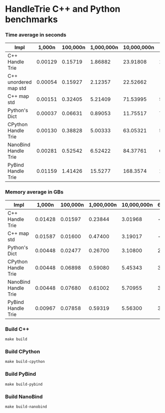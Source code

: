 # HandleTrie C++ and Python benchmarks

<!-- ## Benchmark  -->
<!-- |  Impl |  1000n  | 100000n  | 1000000n  | 10000000n | Memory |
|---|---|---|---|---|---|
| Python's Dict  | 0.0009  | 0.017  | 1.79  |  21.27 | 2.4GB |
|  C++ map std |  0.002 |  0.298 |  5.418 |  92.031  | 5.1GB |
|  C++ Handle Trie |  0.002 |  0.127 |  1.729 | 22.765  | 5.1B |
|  CPython Handle Trie |  0.002 |  0.321 |  3.10 | -  | 7.9GB |
|  PyBind Handle Trie |  0.0134 |  1.55 |  16.22 | -  | 2.9GB |
|  NanoBind Handle Trie |  0.0009 |  0.4637 |  4.69 | -  | 2.89GB | -->

### Time average in seconds

|  Impl |  1,000n  | 100,000n  | 1,000,000n  | 10,000,000n |60,000,000 |
|---|---|---|---|---|---|
|C++ Handle Trie      |0.00129|0.15719|1.86882|23.91808|149.15487|
|C++ unordered map std|0.00054|0.15927|2.12357|22.52662|-|
|C++ map std          |0.00151|0.32405|5.21409|71.53995|561.42147|
|Python's Dict        |0.00037|0.06631|0.89053|11.75517|79.204370|
|CPython Handle Trie  |0.00130|0.38828|5.00333|63.05321|510.58422| 
|NanoBind Handle Trie |0.00281|0.52542|6.52422|84.37761|651.15217| 
|PyBind Handle Trie   |0.01159|1.41426|15.5277|168.3574|1159,28535| 

### Memory average in GBs

|  Impl |  1,000n  | 100,000n  | 1,000,000n  | 10,000,000n |60,000,000n |
|---|---|---|---|---|---|
|C++ Handle Trie      |0.01428|0.01597|0.23844|3.01968| - | 
|C++ map std          |0.01587|0.01600|0.47400|3.19017| - |
|Python's Dict        |0.00448|0.02477|0.26700|3.10800|20.59636|
|CPython Handle Trie  |0.00448|0.06898|0.59080|5.45343|33.04674|
|NanoBind Handle Trie |0.00448|0.07680|0.61002|5.70955|34.56202|
|PyBind Handle Trie   |0.00967|0.07858|0.59319|5.56300|35.54603|



### Build C++

```
make build
```

### Build CPython
```
make build-cpython
```


### Build PyBind

```
make build-pybind
```


### Build NanoBind

```
make build-nanobind
```